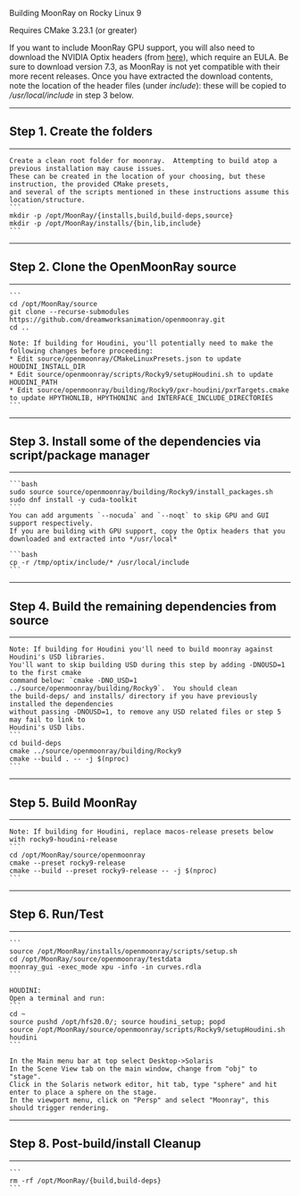 Building MoonRay on Rocky Linux 9

Requires CMake 3.23.1 (or greater)

If you want to include MoonRay GPU support, you will also need to download the NVIDIA Optix headers
(from [here](https://developer.nvidia.com/designworks/optix/downloads/legacy)), which require an EULA.
Be sure to download version 7.3, as MoonRay is not yet compatible with their more recent releases.
Once you have extracted the download contents, note the location of the header files (under *include*): these will be copied to */usr/local/include* in step 3 below.

---
## Step 1. Create the folders
---
    Create a clean root folder for moonray.  Attempting to build atop a previous installation may cause issues.
    These can be created in the location of your choosing, but these instruction, the provided CMake presets,
    and several of the scripts mentioned in these instructions assume this location/structure.
    ```
    mkdir -p /opt/MoonRay/{installs,build,build-deps,source}
    mkdir -p /opt/MoonRay/installs/{bin,lib,include}
    ```

---
## Step 2. Clone the OpenMoonRay source
---
    ```
    cd /opt/MoonRay/source
    git clone --recurse-submodules https://github.com/dreamworksanimation/openmoonray.git
    cd ..

    Note: If building for Houdini, you'll potentially need to make the following changes before proceeding:
    * Edit source/openmoonray/CMakeLinuxPresets.json to update HOUDINI_INSTALL_DIR
    * Edit source/openmoonray/scripts/Rocky9/setupHoudini.sh to update HOUDINI_PATH
    * Edit source/openmoonray/building/Rocky9/pxr-houdini/pxrTargets.cmake to update HPYTHONLIB, HPYTHONINC and INTERFACE_INCLUDE_DIRECTORIES
    ```

---
## Step 3. Install some of the dependencies via script/package manager
---
    ```bash
    sudo source source/openmoonray/building/Rocky9/install_packages.sh
    sudo dnf install -y cuda-toolkit
    ```
    You can add arguments `--nocuda` and `--noqt` to skip GPU and GUI support respectively.
    If you are building with GPU support, copy the Optix headers that you downloaded and extracted into */usr/local*

    ```bash
    cp -r /tmp/optix/include/* /usr/local/include
    ```

---
## Step 4. Build the remaining dependencies from source
---
    Note: If building for Houdini you'll need to build moonray against Houdini's USD libraries.
    You'll want to skip building USD during this step by adding -DNOUSD=1 to the first cmake
    command below: `cmake -DNO_USD=1 ../source/openmoonray/building/Rocky9`.  You should clean
    the build-deps/ and installs/ directory if you have previously installed the dependencies
    without passing -DNOUSD=1, to remove any USD related files or step 5 may fail to link to
    Houdini's USD libs.
    ```
    cd build-deps
    cmake ../source/openmoonray/building/Rocky9
    cmake --build . -- -j $(nproc)
    ```


---
## Step 5. Build MoonRay
---
    Note: If building for Houdini, replace macos-release presets below with rocky9-houdini-release
    ```
    cd /opt/MoonRay/source/openmoonray
    cmake --preset rocky9-release
    cmake --build --preset rocky9-release -- -j $(nproc)
    ```

---
## Step 6. Run/Test
---
    ```
    source /opt/MoonRay/installs/openmoonray/scripts/setup.sh
    cd /opt/MoonRay/source/openmoonray/testdata
    moonray_gui -exec_mode xpu -info -in curves.rdla
    ```

    HOUDINI:
    Open a terminal and run:
    ```
    cd ~
    source pushd /opt/hfs20.0/; source houdini_setup; popd
    source /opt/MoonRay/source/openmoonray/scripts/Rocky9/setupHoudini.sh
    houdini
    ```

    In the Main menu bar at top select Desktop->Solaris
    In the Scene View tab on the main window, change from "obj" to "stage".
    Click in the Solaris network editor, hit tab, type "sphere" and hit enter to place a sphere on the stage.
    In the viewport menu, click on "Persp" and select "Moonray", this should trigger rendering.

---
## Step 8. Post-build/install Cleanup
---
    ```
    rm -rf /opt/MoonRay/{build,build-deps}
    ```

